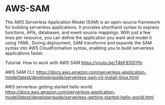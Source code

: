 # AWS-SAM
The AWS Serverless Application Model (SAM) is an open-source framework for building serverless applications. It provides shorthand syntax to express functions, APIs, databases, and event source mappings. With just a few lines per resource, you can define the application you want and model it using YAML. During deployment, SAM transforms and expands the SAM syntax into AWS CloudFormation syntax, enabling you to build serverless applications faster.

Tutorial: How to work with AWS SAM https://youtu.be/T4bF83GIYfo

AWS SAM CLI: https://docs.aws.amazon.com/serverless-application-model/latest/developerguide/serverless-sam-cli-install-linux.html

AWS serverless getting started hello world: https://docs.aws.amazon.com/serverless-application-model/latest/developerguide/serverless-getting-started-hello-world.html
